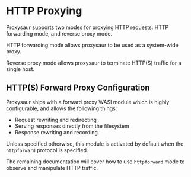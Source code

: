 # HTTP Proxying

Proxysaur supports two modes for proxying HTTP requests: HTTP forwarding mode, and reverse proxy mode.

HTTP forwarding mode allows proxysaur to be used as a system-wide proxy.

Reverse proxy mode allows proxysaur to terminate HTTP(S) traffic for a single host.

## HTTP(S) Forward Proxy Configuration

Proxysaur ships with a forward proxy WASI module which is highly configurable, and allows the following things:

- Request rewriting and redirecting
- Serving responses directly from the filesystem
- Response rewriting and recording

Unless specified otherwise, this module is activated by default when the `httpforward` protocol is specified.

The remaining documentation will cover how to use `httpforward` mode to observe and manipulate HTTP traffic.